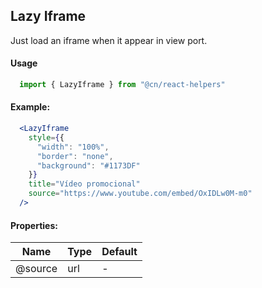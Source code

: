 ## Lazy Iframe

Just load an iframe when it appear in view port.

#### Usage
```jsx
  import { LazyIframe } from "@cn/react-helpers"
```

#### Example:

```jsx
  <LazyIframe
    style={{
      "width": "100%",
      "border": "none",
      "background": "#1173DF"
    }}
    title="Vídeo promocional"
    source="https://www.youtube.com/embed/OxIDLw0M-m0"
  />
```

#### Properties:

| Name | Type | Default |
| --- | --- | --- |
| @source | url | - |
